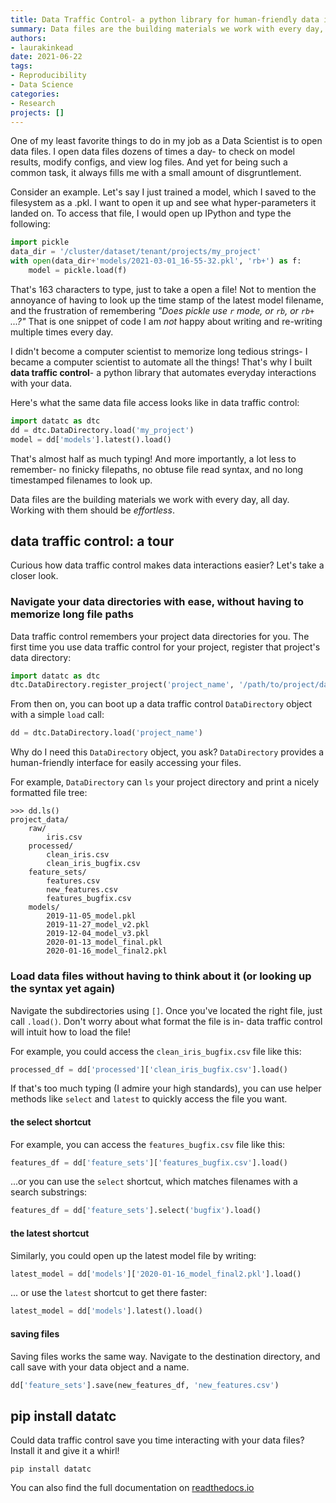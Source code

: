 ```yaml
---
title: Data Traffic Control- a python library for human-friendly data interactions
summary: Data files are the building materials we work with every day, all day. Working with them should be effortless.
authors: 
- laurakinkead
date: 2021-06-22
tags: 
- Reproducibility
- Data Science
categories:
- Research
projects: []
---
```


One of my least favorite things to do in my job as a Data Scientist is to open data files. I open data files dozens of times a day- to check on model results, modify configs, and view log files. And yet for being such a common task, it always fills me with a small amount of disgruntlement.

Consider an example. Let's say I just trained a model, which I saved to the filesystem as a .pkl. I want to open it up and see what hyper-parameters it landed on. To access that file, I would open up IPython and type the following:

```python
import pickle
data_dir = '/cluster/dataset/tenant/projects/my_project'
with open(data_dir+'models/2021-03-01_16-55-32.pkl', 'rb+') as f:
    model = pickle.load(f)

```

That's 163 characters to type, just to take a open a file! Not to mention the annoyance of having to look up the time stamp of the latest model filename, and the frustration of remembering _"Does pickle use `r` mode, or `rb`, or `rb+` ...?"_ That is one snippet of code I am _not_ happy about writing and re-writing multiple times every day.


I didn't become a computer scientist to memorize long tedious strings- I became a computer scientist to automate all the things! That's why I built **data traffic control**- a python library that automates everyday interactions with your data.

Here's what the same data file access looks like in data traffic control:

```python
import datatc as dtc
dd = dtc.DataDirectory.load('my_project')
model = dd['models'].latest().load()

```

That's almost half as much typing! And more importantly, a lot less to remember- no finicky filepaths, no obtuse file read syntax, and no long timestamped filenames to look up.

Data files are the building materials we work with every day, all day. Working with them should be _effortless_.

## data traffic control: a tour
Curious how data traffic control makes data interactions easier? Let's take a closer look.

### Navigate your data directories with ease, without having to memorize long file paths
Data traffic control remembers your project data directories for you. The first time you use data traffic control for your project, register that project's data directory:

```python
import datatc as dtc
dtc.DataDirectory.register_project('project_name', '/path/to/project/data/dir/')
```
From then on, you can boot up a data traffic control `DataDirectory` object with a simple `load` call:
```python
dd = dtc.DataDirectory.load('project_name')
```

Why do I need this `DataDirectory` object, you ask? `DataDirectory` provides a human-friendly interface for easily accessing your files.

For example, `DataDirectory` can `ls` your project directory and print a nicely formatted file tree:
```
>>> dd.ls()
project_data/
    raw/
        iris.csv
    processed/
        clean_iris.csv
        clean_iris_bugfix.csv
    feature_sets/
        features.csv
        new_features.csv
        features_bugfix.csv
    models/
        2019-11-05_model.pkl
        2019-11-27_model_v2.pkl
        2019-12-04_model_v3.pkl
        2020-01-13_model_final.pkl
        2020-01-16_model_final2.pkl
```

### Load data files without having to think about it (or looking up the syntax yet again)

Navigate the subdirectories using `[]`. Once you've located the right file, just call `.load()`. Don't worry about what format the file is in- data traffic control will intuit how to load the file!

For example, you could access the `clean_iris_bugfix.csv` file like this:

```python
processed_df = dd['processed']['clean_iris_bugfix.csv'].load()
```

If that's too much typing (I admire your high standards), you can use helper methods like `select` and `latest` to quickly access the file you want.

#### the select shortcut
For example, you can access the `features_bugfix.csv` file like this:

```python
features_df = dd['feature_sets']['features_bugfix.csv'].load()
```

...or you can use the `select` shortcut, which matches filenames with a search substrings:

```python
features_df = dd['feature_sets'].select('bugfix').load()
```

#### the latest shortcut

Similarly, you could open up the latest model file by writing:

```python
latest_model = dd['models']['2020-01-16_model_final2.pkl'].load()
```

... or use the `latest` shortcut to get there faster:

```python
latest_model = dd['models'].latest().load()
```

#### saving files

Saving files works the same way. Navigate to the destination directory, and call save with your data object and a name.

```python
dd['feature_sets'].save(new_features_df, 'new_features.csv')

```
## pip install datatc
Could data traffic control save you time interacting with your data files? Install it and give it a whirl!

`pip install datatc`

You can also find the full documentation on [readthedocs.io](https://data-traffic-control.readthedocs.io/)
